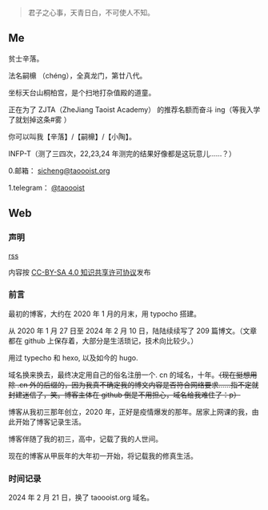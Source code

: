 > 君子之心事，天青日白，不可使人不知。

## Me

贫士辛落。

法名嗣檙 （chéng），全真龙门，第廿八代。

坐标天台山桐柏宫，是个扫地打杂值殿的道童。

正在为了 ZJTA（ZheJiang Taoist Academy） 的推荐名额而奋斗 ing（等我入学了就划掉这条#雾 ）

你可以叫我【辛落】/【嗣檙】/【小陶】。

INFP-T（测了三四次，22,23,24 年测完的结果好像都是这玩意儿……？）

0.邮箱： [sicheng@taoooist.org](mailto:sicheng@taoooist.org)

1.telegram： [@taoooist](https://t.me/taoooist)

## Web

### 声明

[rss](/index.xml)

内容按 [CC-BY-SA 4.0 知识共享许可协议](https://creativecommons.org/licenses/by-sa/4.0/deed.zh)发布

### 前言
最初的博客，大约在 2020 年 1 月的月末，用 typocho 搭建。

从 2020 年 1 月 27 日至 2024 年 2 月 10 日，陆陆续续写了 209 篇博文。（文章都在 github 上保存着，大部分是生活琐记，技术向比较少。）

用过 typecho 和 hexo, 以及如今的 hugo.

域名换来换去，最终决定用自己的俗名注册一个. cn 的域名，十年。~~（现在挺想用除 .cn 外的后缀的，因为我真不确定我的博文内容是否符合网络要求……指不定就封建迷信了，笑。博客主体在 github 倒是不用担心，域名给我难住了：p）~~

博客从我初三那年创立，2020 年，正好是疫情爆发的那年。居家上网课的我，由此开始了博客记录生活。

博客伴随了我的初三，高中，记载了我的人世间。

现在的博客从甲辰年的大年初一开始，将记载我的修真生活。

### 时间记录

2024 年 2 月 21 日，换了 taoooist.org 域名。
